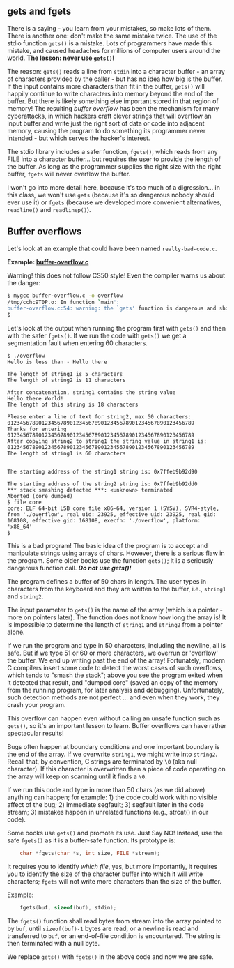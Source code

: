 

## <a id="gets-fgets">gets and fgets</a>

There is a saying - you learn from your mistakes, so make lots of them.
There is another one: don't make the same mistake twice.
The use of the stdio function `gets()` is a mistake.
Lots of programmers have made this mistake, and caused headaches for millions of computer users around the world.
**The lesson: never use `gets()`!**

The reason: `gets()` reads a line from `stdin` into a character buffer - an array of characters provided by the caller - but has no idea how big is the buffer.
If the input contains more characters than fit in the buffer, `gets()` will happily continue to write characters into memory beyond the end of the buffer.
But there is likely something else important stored in that region of memory!
The resulting *buffer overflow* has been the mechanism for many cyberattacks, in which hackers craft clever strings that will overflow an input buffer and write just the right sort of data or code into adjacent memory, causing the program to do something its programmer never intended - but which serves the hacker's interest.

The stdio library includes a safer function, `fgets()`, which reads from any FILE into a character buffer... but requires the user to provide the length of the buffer.  As long as the programmer supplies the right size with the right buffer, `fgets` will never overflow the buffer.

I won't go into more detail here, because it's too much of a digression... in this class, we won't use `gets` (because it's so dangerous nobody should ever use it) or `fgets` (because we developed more convenient alternatives, `readline()` and `readlinep()`).

## Buffer overflows

Let's look at an example that could have been named `really-bad-code.c`.

**Example: [buffer-overflow.c](https://github.com/CS50Dartmouth21FS1/examples/blob/main/buffer-overflow.c)**

Warning! this does not follow CS50 style!
Even the compiler warns us about the danger:

```bash
$ mygcc buffer-overflow.c -o overflow
/tmp/cchc9T0P.o: In function `main':
buffer-overflow.c:54: warning: the `gets' function is dangerous and should not be used.
$ 
```

Let's look at the output when running the program first with `gets()` and then with the safer `fgets()`.
If we run the code with `gets()` we get a segmentation fault when entering 60 characters.

```
$ ./overflow 
Hello is less than - Hello there

The length of string1 is 5 characters
The length of string2 is 11 characters

After concatenation, string1 contains the string value
Hello there World!
The length of this string is 18 characters

Please enter a line of text for string2, max 50 characters: 012345678901234567890123456789012345678901234567890123456789
Thanks for entering 012345678901234567890123456789012345678901234567890123456789
After copying string2 to string1 the string value in string1 is:
012345678901234567890123456789012345678901234567890123456789
The length of string1 is 60 characters


The starting address of the string1 string is: 0x7ffeb9b92d90

The starting address of the string2 string is: 0x7ffeb9b92dd0
*** stack smashing detected ***: <unknown> terminated
Aborted (core dumped)
$ file core
core: ELF 64-bit LSB core file x86-64, version 1 (SYSV), SVR4-style, from './overflow', real uid: 23925, effective uid: 23925, real gid: 168108, effective gid: 168108, execfn: './overflow', platform: 'x86_64'
$
```

This is a bad program!
The basic idea of the program is to accept and manipulate strings using arrays of chars.
However, there is a serious flaw in the program.
Some older books use the function `gets()`; it is a seriously dangerous function call.
***Do not use gets()!***

The program defines a buffer of 50 chars in length.
The user types in characters from the keyboard and they are written to the buffer, i.e., `string1` and `string2`.

The input parameter to `gets()` is the name of the array (which is a pointer - more on pointers later).
The function does not know how long the array is!
It is impossible to determine the length of `string1` and `string2` from a pointer alone.

If we run the program and type in 50 characters, including the newline, all is safe.
But if we type 51 or 60 or more characters, we overrun or 'overflow' the buffer.
We end up writing past the end of the array!
Fortunately, modern C compilers insert some code to detect the worst cases of such overflows, which tends to "smash the stack"; above you see the program exited when it detected that result, and "dumped core" (saved an copy of the memory from the running program, for later analysis and debugging).
Unfortunately, such detection methods are not perfect ... and even when they work, they crash your program.

This overflow can happen even without calling an unsafe function such as `gets()`, so it's an important lesson to learn.
Buffer overflows can have rather spectacular results!

Bugs often happen at boundary conditions and one important boundary is the end of the array.
If we overwrite `string1`, we might write into `string2`.
Recall that, by convention, C strings are terminated by `\0` (aka null character).
If this character is overwritten then a piece of code operating on the array will keep on scanning until it finds a `\0`.

If we run this code and type in more than 50 chars (as we did above) anything can happen; for example: 1) the code could work with no visible affect of the bug; 2) immediate segfault; 3) segfault later in the code stream; 3) mistakes happen in unrelated functions (e.g., strcat() in our code).

Some books use `gets()` and promote its use.
Just Say NO!
Instead, use the safe `fgets()` as it is a buffer-safe function.
Its prototype is:

```c
    char *fgets(char *s, int size, FILE *stream);
```

It requires you to identify *which file*, yes, but more importantly, it requires you to identify the size of the character buffer into which it will write characters; `fgets` will not write more characters than the size of the buffer.

Example:

```c
    fgets(buf, sizeof(buf), stdin);
```

The `fgets()` function shall read bytes from stream into the array pointed to by `buf`, until `sizeof(buf)-1` bytes are read, or a newline is read and transferred to `buf`, or an end-of-file condition is encountered.
The string is then terminated with a null byte.

We replace `gets()` with `fgets()` in the above code and now we are safe.

